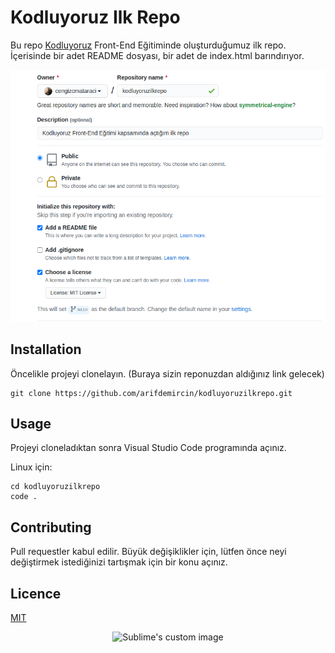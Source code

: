 # **Kodluyoruz Ilk Repo**

Bu repo [Kodluyoruz](https://www.kodluyoruz.org/) Front-End Eğitiminde oluşturduğumuz ilk repo. İçerisinde bir adet README dosyası, bir adet de index.html barındırıyor.

![](https://raw.githubusercontent.com/Kodluyoruz/taskforce/main/git/odev1/figures/github.png)

## **Installation**

Öncelikle projeyi clonelayın. (Buraya sizin reponuzdan aldığınız link gelecek)

    git clone https://github.com/arifdemircin/kodluyoruzilkrepo.git

## **Usage**

Projeyi cloneladıktan sonra Visual Studio Code programında açınız.

Linux için:

    cd kodluyoruzilkrepo
    code .

## **Contributing**

Pull requestler kabul edilir. Büyük değişiklikler için, lütfen önce neyi değiştirmek istediğinizi tartışmak için bir konu açınız.

## **Licence**

[MIT](https://choosealicense.com/licenses/mit/)



<p align="center">
  <img src="https://avatars.githubusercontent.com/u/30476529?s=280&v=4" 
  alt="Sublime's custom image"/>
</p>
